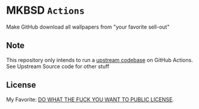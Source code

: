 # MKBSD `Actions`
Make GitHub download all wallpapers from "your favorite sell-out"

## Note
This repository only intends to run a [upstream codebase](https://github.com/nadimkobeissi/mkbsd) on GitHub Actions. See Upstream Source code for other stuff

## License
My Favorite: [DO WHAT THE FUCK YOU WANT TO PUBLIC LICENSE](LICENSE).  
